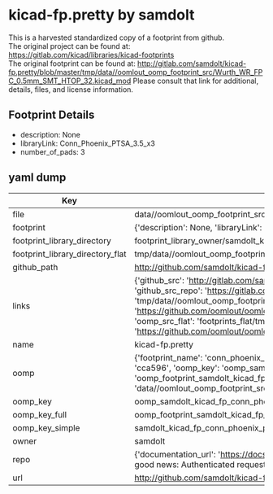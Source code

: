 # kicad-fp.pretty by samdolt  
This is a harvested standardized copy of a footprint from github.  
The original project can be found at:  
https://gitlab.com/kicad/libraries/kicad-footprints  
The original footprint can be found at:
http://gitlab.com/samdolt/kicad-fp.pretty/blob/master/tmp/data//oomlout_oomp_footprint_src/Wurth_WR_FPC_0.5mm_SMT_HTOP_32.kicad_mod
Please consult that link for additional, details, files, and license information.  
## Footprint Details
* description: None  
* libraryLink: Conn_Phoenix_PTSA_3.5_x3  
* number_of_pads: 3  
## yaml dump  
| Key | Value |  
| --- | --- |  
| file | data//oomlout_oomp_footprint_src/kicad-fp.pretty/Conn_Phoenix_PTSA_3.5_x3.kicad_mod |  
| footprint | {'description': None, 'libraryLink': 'Conn_Phoenix_PTSA_3.5_x3', 'number_of_pads': 3} |  
| footprint_library_directory | footprint_library_owner/samdolt_kicad-fp.pretty |  
| footprint_library_directory_flat | tmp/data//oomlout_oomp_footprint_src/footprints_flat/samdolt_kicad_fp_conn_phoenix_ptsa_3_5_x3/working |  
| github_path | http://github.com/samdolt/kicad-fp.pretty/blob/master/tmp/data//oomlout_oomp_footprint_src/Conn_Phoenix_PTSA_3.5_x3.kicad_mod |  
| links | {'github_src': 'http://gitlab.com/samdolt/kicad-fp.pretty/blob/master/tmp/data//oomlout_oomp_footprint_src/Wurth_WR_FPC_0.5mm_SMT_HTOP_32.kicad_mod', 'github_src_repo': 'https://gitlab.com/kicad/libraries/kicad-footprints', 'oomp_bot': 'tmp/data//oomlout_oomp_footprint_src/footprints/samdolt_kicad_fp_conn_phoenix_ptsa_3_5_x3/working', 'oomp_bot_github': 'https://github.com/oomlout/oomlout_oomp_footprint_bot/tree/main/tmp/data//oomlout_oomp_footprint_src/footprints/samdolt_kicad_fp_conn_phoenix_ptsa_3_5_x3/working', 'oomp_src_flat': 'footprints_flat/tmp/data//oomlout_oomp_footprint_src/footprints_flat/samdolt_kicad_fp_conn_phoenix_ptsa_3_5_x3/working', 'oomp_src_flat_github': 'https://github.com/oomlout/oomlout_oomp_footprint_src/tree/main/tmp/data//oomlout_oomp_footprint_src/footprints_flat/samdolt_kicad_fp_conn_phoenix_ptsa_3_5_x3/working'} |  
| name | kicad-fp.pretty |  
| oomp | {'footprint_name': 'conn_phoenix_ptsa_3_5_x3', 'library_name': 'kicad_fp', 'md5': 'cca5962bf6e043e0faad4cfc06245a08', 'md5_10': 'cca5962bf6', 'md5_5': 'cca59', 'md5_6': 'cca596', 'oomp_key': 'oomp_samdolt_kicad_fp_conn_phoenix_ptsa_3_5_x3', 'oomp_key_extra': 'oomp_footprint_samdolt_kicad_fp_conn_phoenix_ptsa_3_5_x3', 'oomp_key_full': 'oomp_footprint_samdolt_kicad_fp_conn_phoenix_ptsa_3_5_x3_cca596', 'oomp_key_simple': 'samdolt_kicad_fp_conn_phoenix_ptsa_3_5_x3', 'original_filename': 'data//oomlout_oomp_footprint_src/kicad-fp.pretty/Conn_Phoenix_PTSA_3.5_x3.kicad_mod', 'owner_name': 'samdolt'} |  
| oomp_key | oomp_samdolt_kicad_fp_conn_phoenix_ptsa_3_5_x3 |  
| oomp_key_full | oomp_footprint_samdolt_kicad_fp_conn_phoenix_ptsa_3_5_x3 |  
| oomp_key_simple | samdolt_kicad_fp_conn_phoenix_ptsa_3_5_x3 |  
| owner | samdolt |  
| repo | {'documentation_url': 'https://docs.github.com/rest/overview/resources-in-the-rest-api#rate-limiting', 'message': "API rate limit exceeded for 84.66.142.224. (But here's the good news: Authenticated requests get a higher rate limit. Check out the documentation for more details.)"} |  
| url | http://github.com/samdolt/kicad-fp.pretty |  

